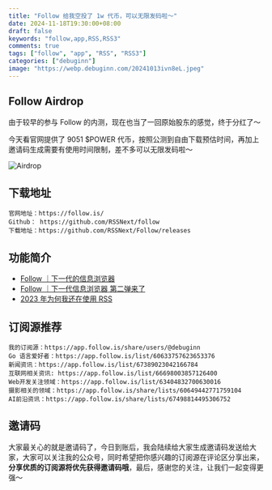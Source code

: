 ```yaml
---
title: "Follow 给我空投了 1w 代币，可以无限发码啦～"
date: 2024-11-18T19:30:00+08:00
draft: false
keywords: "follow,app,RSS,RSS3"
comments: true
tags: ["follow", "app", "RSS", "RSS3"]
categories: ["debuginn"]
image: "https://webp.debuginn.com/20241013ivn8eL.jpeg"
---
```


## Follow Airdrop

由于较早的参与 Follow 的内测，现在也当了一回原始股东的感觉，终于分红了～

今天看官网提供了 9051 $POWER 代币，按照公测到自由下载预估时间，再加上邀请码生成需要有使用时间限制，差不多可以无限发码啦～

![Airdrop](https://webp.debuginn.com/20241102Sg7rhN.png)

## 下载地址

```base
官网地址：https://follow.is/
Github： https://github.com/RSSNext/follow
下载地址：https://github.com/RSSNext/Follow/releases
```

## 功能简介

- [Follow ｜下一代的信息浏览器](/p/follow-app/)
- [Follow ｜下一代信息浏览器 第二弹来了](/p/follow-app-2/)
- [2023 年为何我还在使用 RSS](/p/debuginn-2023-rss/)

## 订阅源推荐

```base
我的订阅源：https://app.follow.is/share/users/@debuginn
Go 语言爱好者：https://app.follow.is/list/60633757623653376
新闻资讯：https://app.follow.is/list/67389023042166784
互联网相关资讯: https://app.follow.is/list/66698003857126400
Web开发关注领域：https://app.follow.is/list/63404832700630016
摄影相关的领域：https://app.follow.is/share/lists/60649442771759104
AI前沿资讯：https://app.follow.is/share/lists/67498814495306752
```

## 邀请码

大家最关心的就是邀请码了，今日到账后，我会陆续给大家生成邀请码发送给大家，大家可以关注我的公众号，同时希望把你感兴趣的订阅源在评论区分享出来，**分享优质的订阅源将优先获得邀请码哦**，最后，感谢您的关注，让我们一起变得更强～